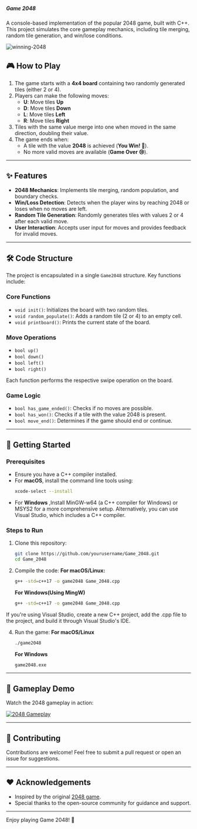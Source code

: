 ##### Game 2048

A console-based implementation of the popular 2048 game, built with C++. This project simulates the core gameplay mechanics, including tile merging, random tile generation, and win/lose conditions.


![winning-2048](https://github.com/user-attachments/assets/38ad33ca-a3e2-480e-bec8-f06687c0c1c0)


## 🎮 How to Play

1. The game starts with a **4x4 board** containing two randomly generated tiles (either 2 or 4).
2. Players can make the following moves:
   - **U**: Move tiles **Up**
   - **D**: Move tiles **Down**
   - **L**: Move tiles **Left**
   - **R**: Move tiles **Right**
3. Tiles with the same value merge into one when moved in the same direction, doubling their value.
4. The game ends when:
   - A tile with the value **2048** is achieved (**You Win! 🎉**).
   - No more valid moves are available (**Game Over 😢**).

---

## ✨ Features

- **2048 Mechanics**: Implements tile merging, random population, and boundary checks.
- **Win/Loss Detection**: Detects when the player wins by reaching 2048 or loses when no moves are left.
- **Random Tile Generation**: Randomly generates tiles with values 2 or 4 after each valid move.
- **User Interaction**: Accepts user input for moves and provides feedback for invalid moves.

---

## 🛠️ Code Structure

The project is encapsulated in a single `Game2048` structure. Key functions include:

### Core Functions
- `void init()`: Initializes the board with two random tiles.
- `void random_populate()`: Adds a random tile (2 or 4) to an empty cell.
- `void printboard()`: Prints the current state of the board.

### Move Operations
- `bool up()`
- `bool down()`
- `bool left()`
- `bool right()`

Each function performs the respective swipe operation on the board.

### Game Logic
- `bool has_game_ended()`: Checks if no moves are possible.
- `bool has_won()`: Checks if a tile with the value 2048 is present.
- `bool move_end()`: Determines if the game should end or continue.

---


## 🚀 Getting Started

### Prerequisites
- Ensure you have a C++ compiler installed.
- For **macOS**, install the command line tools using:
  ```bash
  xcode-select --install
  ```
- For **Windows** ,Install MinGW-w64 (a C++ compiler for Windows) or MSYS2 for a more comprehensive setup. Alternatively, you can use Visual Studio, which includes a C++ compiler.

### Steps to Run

1. Clone this repository:
   ```bash
   git clone https://github.com/yourusername/Game_2048.git
   cd Game_2048
   ```
2. Compile the code:
   **For macOS/Linux:**
   ```bash
   g++ -std=c++17 -o game2048 Game_2048.cpp
   ```
   **For Windows(Using MingW)**
   ```bash
   g++ -std=c++17 -o game2048 Game_2048.cpp
   ```
If you're using Visual Studio, create a new C++ project, add the .cpp file to the project, and build it through Visual Studio's IDE.

4. Run the game:
   **For macOS/Linux**
   ```bash
   ./game2048
   ```
   **For Windows**
   ```bash
   game2048.exe
    ```

---


## 🎥 Gameplay Demo

Watch the 2048 gameplay in action:

[![2048 Gameplay](https://youtu.be/GRJFz3mAGac)](https://youtu.be/GRJFz3mAGac)

---



## 🤝 Contributing

Contributions are welcome! Feel free to submit a pull request or open an issue for suggestions.

---


## ❤️ Acknowledgements

- Inspired by the original [2048 game](https://2048game.com/).
- Special thanks to the open-source community for guidance and support.

---

Enjoy playing Game 2048! 🚀

